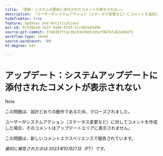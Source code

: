 ```yaml
---
title: 「更新：システムの更新に添付されたコメントが表示されない」
description: 「ユーザーがシステムアクション（ステータス変更など）にコメントを追加した場合、そのコメントは更新領域に表示されません。 」
hidefromtoc: true
feature: Updates and Notifications
exl-id: 0c5381a9-7a1f-4a60-9793-2cc902e83d9b
source-git-commit: 3748397ffac3bc93e59d51b5ef967bfa62a8b4f5
workflow-type: tm+mt
source-wordcount: '89'
ht-degree: 64%

---
```


# アップデート：システムアップデートに添付されたコメントが表示されない

<!--
>[!NOTE]
>
>This issue has been closed because it is working as designed.
-->

>[!NOTE]
>
>この問題は、設計どおりの動作であるため、クローズされました。

ユーザーがシステムアクション（ステータス変更など）に対してコメントを作成した場合、そのコメントはアップデートエリアに表示されません。

この問題は、新しいコメントエクスペリエンスで報告されています。

_最初に報告されたのは 2023年10月27日（PT）です。_